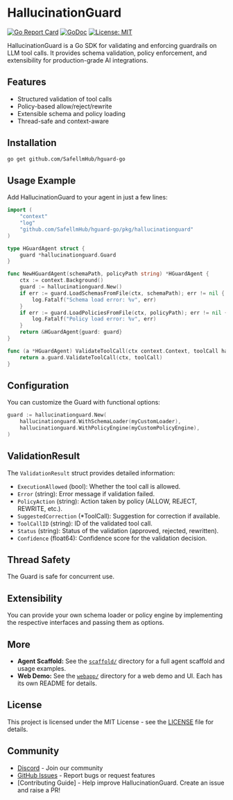 # HallucinationGuard

[![Go Report Card](https://goreportcard.com/badge/github.com/SafellmHub/hguard-go)](https://goreportcard.com/report/github.com/SafellmHub/hguard-go)
[![GoDoc](https://godoc.org/github.com/SafellmHub/hguard-go?status.svg)](https://godoc.org/github.com/SafellmHub/hguard-go)
[![License: MIT](https://img.shields.io/badge/License-MIT-yellow.svg)](https://opensource.org/licenses/MIT)

HallucinationGuard is a Go SDK for validating and enforcing guardrails on LLM tool calls. It provides schema validation, policy enforcement, and extensibility for production-grade AI integrations.

## Features

- Structured validation of tool calls
- Policy-based allow/reject/rewrite
- Extensible schema and policy loading
- Thread-safe and context-aware

## Installation

```sh
go get github.com/SafellmHub/hguard-go
```

## Usage Example

Add HallucinationGuard to your agent in just a few lines:

```go
import (
    "context"
    "log"
    "github.com/SafellmHub/hguard-go/pkg/hallucinationguard"
)

type HGuardAgent struct {
    guard *hallucinationguard.Guard
}

func NewHGuardAgent(schemaPath, policyPath string) *HGuardAgent {
    ctx := context.Background()
    guard := hallucinationguard.New()
    if err := guard.LoadSchemasFromFile(ctx, schemaPath); err != nil {
        log.Fatalf("Schema load error: %v", err)
    }
    if err := guard.LoadPoliciesFromFile(ctx, policyPath); err != nil {
        log.Fatalf("Policy load error: %v", err)
    }
    return &HGuardAgent{guard: guard}
}

func (a *HGuardAgent) ValidateToolCall(ctx context.Context, toolCall hallucinationguard.ToolCall) hallucinationguard.ValidationResult {
    return a.guard.ValidateToolCall(ctx, toolCall)
}
```

## Configuration

You can customize the Guard with functional options:

```go
guard := hallucinationguard.New(
    hallucinationguard.WithSchemaLoader(myCustomLoader),
    hallucinationguard.WithPolicyEngine(myCustomPolicyEngine),
)
```

## ValidationResult

The `ValidationResult` struct provides detailed information:

- `ExecutionAllowed` (bool): Whether the tool call is allowed.
- `Error` (string): Error message if validation failed.
- `PolicyAction` (string): Action taken by policy (ALLOW, REJECT, REWRITE, etc.).
- `SuggestedCorrection` (\*ToolCall): Suggestion for correction if available.
- `ToolCallID` (string): ID of the validated tool call.
- `Status` (string): Status of the validation (approved, rejected, rewritten).
- `Confidence` (float64): Confidence score for the validation decision.

## Thread Safety

The Guard is safe for concurrent use.

## Extensibility

You can provide your own schema loader or policy engine by implementing the respective interfaces and passing them as options.

## More

- **Agent Scaffold:** See the [`scaffold/`](./scaffold/README.md) directory for a full agent scaffold and usage examples.
- **Web Demo:** See the [`webapp/`](./webapp/README.md) directory for a web demo and UI. Each has its own README for details.

## License

This project is licensed under the MIT License - see the [LICENSE](LICENSE) file for details.

## Community

- [Discord](https://discord.gg/hallucinationguard) - Join our community
- [GitHub Issues](https://github.com/SafellmHub/hguard-go/issues) - Report bugs or request features
- [Contributing Guide] - Help improve HallucinationGuard. Create an issue and raise a PR!
